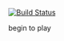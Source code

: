[![Build Status](https://travis-ci.org/oscar-raig/kataxavigost.svg?branch=master)](https://travis-ci.org/oscar-raig/kataxavigost)


begin to play


